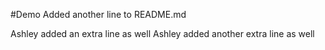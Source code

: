 #Demo
Added another line to README.md

Ashley added an extra line as well
Ashley added another extra line as well
